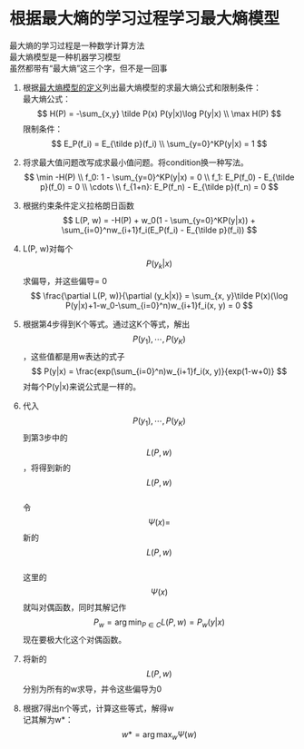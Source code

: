 # 根据最大熵的学习过程学习最大熵模型

最大熵的学习过程是一种数学计算方法  
最大熵模型是一种机器学习模型  
虽然都带有“最大熵”这三个字，但不是一回事  

1. 根据[最大熵模型的定义](https://windmising.gitbook.io/lihang-tongjixuexifangfa/logisticregression/4)列出最大熵模型的求最大熵公式和限制条件：  
最大熵公式：  
$$
H(P) = -\sum_{x,y} \tilde P(x) P(y|x)\log P(y|x) \\
\max H(P)
$$
限制条件：  
$$
E_P(f_i) = E_{\tilde p}(f_i)  \\
\sum_{y=0}^KP(y|x) = 1
$$

2. 将求最大值问题改写成求最小值问题。将condition换一种写法。  
$$
\min -H(P) \\
f_0: 1 - \sum_{y=0}^KP(y|x) = 0 \\
f_1: E_P(f_0) - E_{\tilde p}(f_0) = 0 \\
\cdots \\
f_{1+n}: E_P(f_n) - E_{\tilde p}(f_n) = 0
$$  
3. 根据约束条件定义拉格朗日函数  
$$
L(P, w) = -H(P) + w_0(1 - \sum_{y=0}^KP(y|x)) + \sum_{i=0}^nw_{i+1}f_i(E_P(f_i) - E_{\tilde p}(f_i))
$$
4. L(P, w)对每个$$P(y_k|x)$$求偏导，并这些偏导= 0   
$$
\frac{\partial L(P, w)}{\partial (y_k|x)} = \sum_{x, y}\tilde P(x)(\log P(y|x)+1-w_0-\sum_{i=0}^n)w_{i+1}f_i(x, y) = 0
$$
5. 根据第4步得到K个等式。通过这K个等式，解出$$P(y_1), \cdots, P(y_K)$$，这些值都是用w表达的式子  
$$
P(y|x) = \frac{exp(\sum_{i=0}^n)w_{i+1}f_i(x, y)}{exp(1-w+0)}
$$
对每个P(y|x)来说公式是一样的。  
6. 代入$$P(y_1), \cdots, P(y_K)$$到第3步中的$$L(P, w)$$，将得到新的$$L(P, w)$$  
令$$\Psi(x) = $$新的$$L(P, w)$$  
这里的$$\Psi(x)$$就叫对偶函数，同时其解记作  
$$
P_w = \arg \min_{P \in C} L(P, w) = P_w(y|x)
$$
现在要极大化这个对偶函数。  
7. 将新的$$L(P, w)$$分别为所有的w求导，并令这些偏导为0  
8. 根据7得出n个等式，计算这些等式，解得w  
记其解为w*：
$$
w* = \arg \max_w \Psi (w)
$$  
